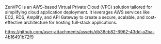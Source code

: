 ZenVPC is an AWS-based Virtual Private Cloud (VPC) solution tailored for simplifying cloud 
application deployment. It leverages AWS services like EC2, RDS, Amplify, and API Gateway 
to create a secure, scalable, and cost-effective architecture for hosting full-stack 
applications.

https://github.com/user-attachments/assets/db38cb82-6962-43dd-a2ba-4b16491b72f9
